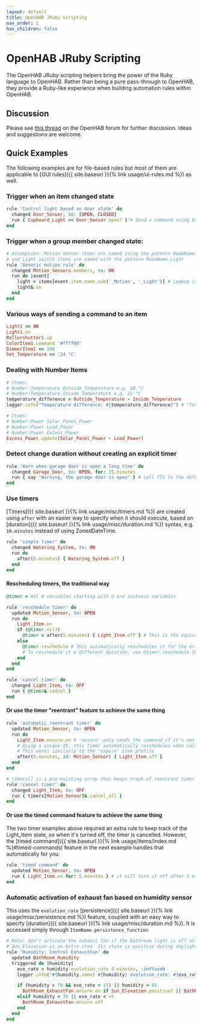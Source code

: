 ```yaml
---
layout: default
title: OpenHAB JRuby Scripting
nav_order: 1
has_children: false
---
```


# OpenHAB JRuby Scripting

The OpenHAB JRuby scripting helpers bring the power of the Ruby language to OpenHAB. Rather than being a pure pass-through to OpenHAB, they provide a Ruby-like experience when building automation rules within OpenHAB.

## Discussion

Please see [this thread](https://community.openhab.org/t/jruby-openhab-rules-system/110598) on the OpenHAB forum for further discussion.  Ideas and suggestions are welcome.

## Quick Examples

The following examples are for file-based rules but most of them are applicable to [GUI rules]({{ site.baseurl }}{% link usage/ui-rules.md %}) as well.

### Trigger when an item changed state

```ruby
rule 'Control light based on door state' do
  changed Door_Sensor, to: [OPEN, CLOSED] 
  run { Cupboard_Light << Door_Sensor.open? } # Send a command using boolean
end
```

### Trigger when a group member changed state:

```ruby
# Assumption: Motion sensor items are named using the pattern RoomName_Motion
# and Light switch items are named with the pattern RoomName_Light
rule 'Generic motion rule' do
  changed Motion_Sensors.members, to: ON
  run do |event|
    light = items[event.item.name.sub('_Motion', '_Light')] # Lookup item name from a string
    light&.on 
  end
end
```

### Various ways of sending a command to an item

```ruby
Light1 << ON
Light1.on
Rollershutter1.up
ColorItem1.command '#ffff00'
DimmerItem1 << 100
Set_Temperature << '24 °C'
```

### Dealing with Number Items

```ruby
# Items:
# Number:Temperature Outside_Temperature e.g. 28 °C
# Number:Temperature Inside_Temperature e.g. 22 °C
temperature_difference = Outside_Temperature - Inside_Temperature
logger.info("Temperature difference: #{temperature_difference}") # "Temperature difference: 6 °C"
```

```ruby
# Items:
# Number:Power Solar_Panel_Power
# Number:Power Load_Power
# Number:Power Excess_Power
Excess_Power.update(Solar_Panel_Power - Load_Power)
```

### Detect change duration without creating an explicit timer

```ruby
rule 'Warn when garage door is open a long time' do
  changed Garage_Door, to: OPEN, for: 15.minutes
  run { say "Warning, the garage door is open" } # call TTS to the default audio sink
end
```

### Use timers

[Timers]({{ site.baseurl }}{% link usage/misc/timers.md %}) are created using `after` with an easier way to specify when it should execute, based on [duration]({{ site.baseurl }}{% link usage/misc/duration.md %}) syntax, e.g. `10.minutes` instead of using ZonedDateTime.

```ruby
rule 'simple timer' do
  changed Watering_System, to: ON
  run do
    after(5.minutes) { Watering_System.off }
  end
end
```

#### Rescheduling timers, the traditional way

```ruby
@timer = nil # variables starting with @ are instance variables

rule 'reschedule timer' do
  updated Motion_Sensor, to: OPEN
  run do
    Light_Item.on
    if (@timer.nil?)
      @timer = after(5.minutes) { Light_Item.off } # This is the equivalent of createTimer() in rulesdsl
    else
      @timer.reschedule # This automatically reschedules it for the original duration (5 minutes)
      # To reschedule it a different duration, use @timer.reschedule 10.minutes
    end
  end
end

rule 'cancel timer' do
  changed Light_Item, to: OFF
  run { @timer&.cancel }
end

```

#### Or use the timer "reentrant" feature to achieve the same thing

```ruby
rule 'automatic reentrant timer' do
  updated Motion_Sensor, to: OPEN
  run do
    Light_Item.ensure.on # 'ensure' only sends the command if it's not already on
    # Using a unique ID, this timer automatically reschedules when called again before 5 mins is up
    # This works similarly to the "expire" item profile
    after(5.minutes, id: Motion_Sensor) { Light_Item.off } 
  end
end

# timers[] is a pre-existing array that keeps track of reentrant timer ids
rule 'cancel timer' do
  changed Light_Item, to: OFF
  run { timers[Motion_Sensor]&.cancel_all }
end

```

#### Or use the timed command feature to achieve the same thing

The two timer examples above required an extra rule to keep track of the Light_Item state, so when it's turned off, 
the timer is cancelled. However, the [timed command]({{ site.baseurl }}{% link usage/items/index.md %}#timed-commands) 
feature in the next example handles that automatically for you.

```ruby
rule 'timed command' do
  updated Motion_Sensor, to: OPEN
  run { Light_Item.on for: 5.minutes } # it will turn it off after 5 minutes
end
```

### Automatic activation of exhaust fan based on humidity sensor

This uses the `evolution_rate` [persistence]({{ site.baseurl }}{% link usage/misc/persistence.md %}) feature, 
coupled with an easy way to specify [duration]({{ site.baseurl }}{% link usage/misc/duration.md %}).
It is accessed simply through `ItemName.persistence_function`.

```ruby
# Note: don't activate the exhaust fan if the bathroom light is off at night
# Sun_Elevation is an Astro item. Its state is positive during daylight
rule 'Humidity: Control ExhaustFan' do
  updated BathRoom_Humidity
  triggered do |humidity|
    evo_rate = humidity.evolution_rate 4.minutes, :influxdb
    logger.info("#{humidity.name} #{humidity} evolution_rate: #{evo_rate}")

    if (humidity > 70 && evo_rate > 15) || humidity > 85
      BathRoom_ExhaustFan.ensure.on if Sun_Elevation.positive? || BathRoom_Light.state.nil? || BathRoom_Light.on?
    elsif humidity < 70 || evo_rate < -5
      BathRoom_ExhaustFan.ensure.off
    end
  end
end
```
